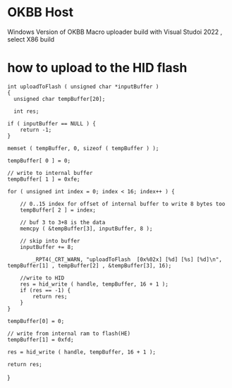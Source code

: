 # OKBB Host


Windows Version of OKBB Macro uploader build with Visual Studoi 2022 , select X86 build


# how to upload to the HID flash

    int uploadToFlash ( unsigned char *inputBuffer )
    {
      unsigned char tempBuffer[20];

      int res;
    
    if ( inputBuffer == NULL ) {
        return -1;
    }
    
    memset ( tempBuffer, 0, sizeof ( tempBuffer ) );

    tempBuffer[ 0 ] = 0;

    // write to internal buffer
    tempBuffer[ 1 ] = 0xfe;

    for ( unsigned int index = 0; index < 16; index++ ) {

        // 0..15 index for offset of internal buffer to write 8 bytes too
        tempBuffer[ 2 ] = index;

        // buf 3 to 3+8 is the data
        memcpy ( &tempBuffer[3], inputBuffer, 8 );

        // skip into buffer
        inputBuffer += 8;

		    _RPT4(_CRT_WARN, "uploadToFlash  [0x%02x] [%d] [%s] [%d]\n", tempBuffer[1] , tempBuffer[2] , &tempBuffer[3], 16);

        //write to HID
        res = hid_write ( handle, tempBuffer, 16 + 1 );
        if (res == -1) {
            return res;
        }
    }

    tempBuffer[0] = 0;
    
    // write from internal ram to flash(HE)
    tempBuffer[1] = 0xfd;

    res = hid_write ( handle, tempBuffer, 16 + 1 );

    return res;
}


